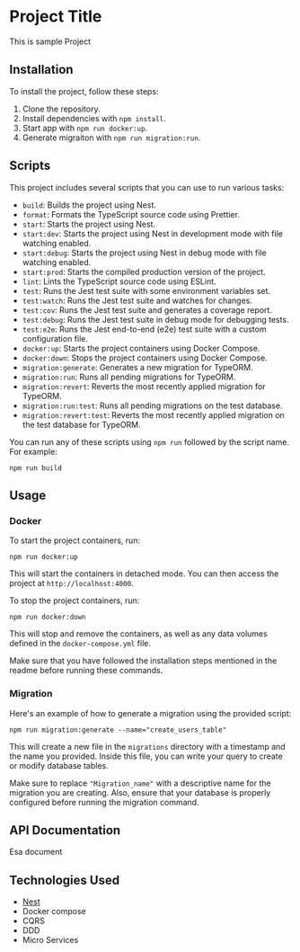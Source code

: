# Project Title

This is sample Project

## Installation

To install the project, follow these steps:

1. Clone the repository.
2. Install dependencies with `npm install`.
3. Start app with `npm run docker:up`.
4. Generate migraiton with `npm run migration:run`.

## Scripts

This project includes several scripts that you can use to run various tasks:

- `build`: Builds the project using Nest.
- `format`: Formats the TypeScript source code using Prettier.
- `start`: Starts the project using Nest.
- `start:dev`: Starts the project using Nest in development mode with file watching enabled.
- `start:debug`: Starts the project using Nest in debug mode with file watching enabled.
- `start:prod`: Starts the compiled production version of the project.
- `lint`: Lints the TypeScript source code using ESLint.
- `test`: Runs the Jest test suite with some environment variables set.
- `test:watch`: Runs the Jest test suite and watches for changes.
- `test:cov`: Runs the Jest test suite and generates a coverage report.
- `test:debug`: Runs the Jest test suite in debug mode for debugging tests.
- `test:e2e`: Runs the Jest end-to-end (e2e) test suite with a custom configuration file.
- `docker:up`: Starts the project containers using Docker Compose.
- `docker:down`: Stops the project containers using Docker Compose.
- `migration:generate`: Generates a new migration for TypeORM.
- `migration:run`: Runs all pending migrations for TypeORM.
- `migration:revert`: Reverts the most recently applied migration for TypeORM.
- `migration:run:test`: Runs all pending migrations on the test database.
- `migration:revert:test`: Reverts the most recently applied migration on the test database for TypeORM.

You can run any of these scripts using `npm run` followed by the script name. For example:

```
npm run build
```

## Usage
### Docker
To start the project containers, run:

```
npm run docker:up
```

This will start the containers in detached mode. You can then access the project at `http://localhost:4000`.

To stop the project containers, run:

```
npm run docker:down
```

This will stop and remove the containers, as well as any data volumes defined in the `docker-compose.yml` file.

Make sure that you have followed the installation steps mentioned in the readme before running these commands.

### Migration
Here's an example of how to generate a migration using the provided script:

```
npm run migration:generate --name="create_users_table"
```

This will create a new file in the `migrations` directory with a timestamp and the name you provided. Inside this file, you can write your query to create or modify database tables.

Make sure to replace `"Migration_name"` with a descriptive name for the migration you are creating. Also, ensure that your database is properly configured before running the migration command.
## API Documentation

Esa document

## Technologies Used

- [Nest](https://nestjs.com/)
- Docker compose
- CQRS
- DDD
- Micro Services

